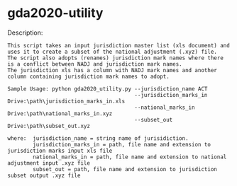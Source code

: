# gda2020-utility

Description:

    This script takes an input jurisdiction master list (xls document) and
    uses it to create a subset of the national adjustment (.xyz) file.
    The script also adopts (renames) jurisdiction mark names where there 
    is a conflict between NADJ and jurisdiction mark names.
    The jurisdiction xls has a column with NADJ mark names and another
    column containing jurisdiction mark names to adopt. 

    Sample Usage: python gda2020_utility.py --jurisdiction_name ACT
                                            --jurisdiction_marks_in Drive:\path\jurisdiction_marks_in.xls 
                                            --national_marks_in Drive:\path\national_marks_in.xyz 
                                            --subset_out Drive:\path\subset_out.xyz

    where:  jurisdiction_name = string name of jurisidiction.
            jurisdiction_marks_in = path, file name and extension to jurisdiction marks input xls file
            national_marks_in = path, file name and extension to national adjustment input .xyz file
            subset_out = path, file name and extension to jurisdiction subset output .xyz file
